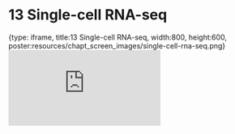 # 13 Single-cell RNA-seq
 
{type: iframe, title:13 Single-cell RNA-seq, width:800, height:600, poster:resources/chapt_screen_images/single-cell-rna-seq.png}
![](https://hutchdatascience.org/Choosing_Genomics_Tools/single-cell-rna-seq.html)
 

 
